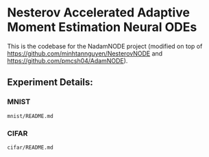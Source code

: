 # Nesterov Accelerated Adaptive Moment Estimation Neural ODEs

This is the codebase for the NadamNODE project (modified on top of https://github.com/minhtannguyen/NesterovNODE and https://github.com/pmcsh04/AdamNODE).

## Experiment Details:
### MNIST
```
mnist/README.md
```
### CIFAR
```
cifar/README.md
```

